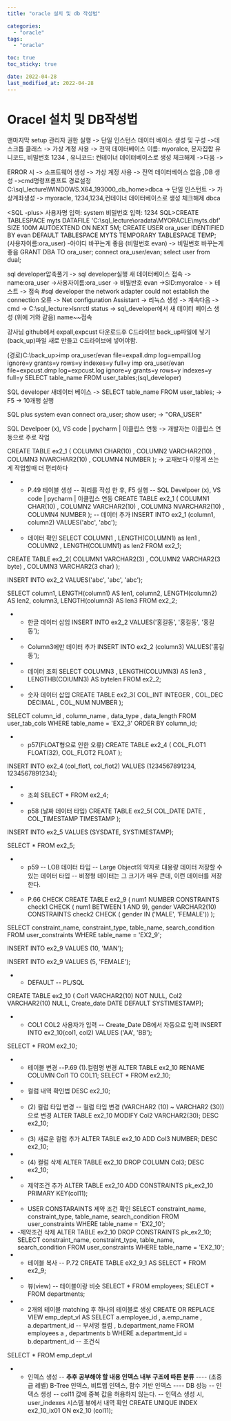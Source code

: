 ```yaml
---
title: "oracle 설치 및 db 작성법"

categories:
  - "oracle"
tags:
  - "oracle"

toc: true
toc_sticky: true

date: 2022-04-28
last_modified_at: 2022-04-28
---
```


# Oracel 설치 및 DB작성법

맨마지막 setup 관리자 권한 실행 -> 단일 인스턴스 데이터 베이스 생성 및 구성
->데스크톱 클래스 -> 가상 계정 사용 -> 전역 데이터베이스 이름: myoralce, 문자집합 유니코드, 비밀번호 1234 , 유니코드: 컨테이너 데이터베이스로 생성 체크해제
->다음 ->

ERROR 시 -> 소프트웨어 생성 -> 가상 계정 사용 -> 전역 데이터베이스 없음 ,DB 생성
->cmd명령프롬프트 경로설정 C:\sql_lecture\WINDOWS.X64_193000_db_home>dbca -> 단일  인스턴트 -> 가상계좌생성 -> myoracle,
1234,1234,컨테이너 데이터베이스로 생성 체크해제
dbca

<SQL -plus>
사용자명 입력: system
비밀번호 입력: 1234
SQL>CREATE TABLESPACE myts DATAFILE 'C:\sql_lecture\oradata\MYORACLE\myts.dbf' SIZE 100M AUTOEXTEND ON NEXT 5M;
CREATE USER ora_user IDENTIFIED BY evan DEFAULT TABLESPACE MYTS TEMPORARY TABLESPACE TEMP;
(사용자이름:ora_user) -아이디 바꾸는게 좋음
(비밀번호 evan) -> 비밀번호 바꾸는게 좋음
GRANT DBA TO ora_user;
connect ora_user/evan;
select user from dual;

sql developer압축풀기 -> sql developer실행
새 데이터베이스 접속 -> name:ora_user ->사용자이름:ora_user -> 비밀반호 evan ->SID:myoralce - > 테스트 -> 접속
#sql developer the network adapter could not establish the connection 오류 ->  Net configuration Assistant -> 리눅스 생성 -> 계속다음
-> cmd -> C:\sql_lecture>lsnrctl status -> sql_developer에서 새 데이터 베이스 생성 (위에 거와 같음) name~~접속

강사님 github에서 expall,expcust 다운로드후 C드라이브 back_up파일에 넣기 (back_up)파일 새로 만들고 C드라이브에 넣어야함.

(경로)C:\back_up>imp ora_user/evan file=expall.dmp log=empall.log ignore=y grants=y rows=y indexes=y full=y
imp ora_user/evan file=expcust.dmp log=expcust.log ignore=y grants=y rows=y indexes=y full=y
SELECT table_name FROM user_tables;(sql_developer)

SQL developer 새데이터 베이스 -> SELECT table_name FROM user_tables; -> F5 -> 10개행 실행

SQL plus system evan connect ora_user; show user; -> "ORA_USER"

SQL Develpoer (x), VS code | pycharm | 이클립스 연동 -> 개발자는 이클립스 연동으로 주로 작업

CREATE TABLE ex2_1 (
COLUMN1     CHAR(10)
, COLUMN2     VARCHAR2(10)
, COLUMN3     NVARCHAR2(10)
, COLUMN4     NUMBER
); -> 교재보다 이렇게 쓰는게 작업할때 더 편리하다

- - P.49 테이블 생성
-- 쿼리를 작성 한 후, F5 실행
-- SQL Develpoer (x), VS code | pycharm | 이클립스 연동
CREATE TABLE ex2_1 (
COLUMN1 CHAR(10)
, COLUMN2 VARCHAR2(10)
, COLUMN3 NVARCHAR2(10)
, COLUMN4 NUMBER
);
-- 데이터 추가
INSERT INTO ex2_1 (column1, column2) VALUES('abc', 'abc');
- - 데이터 확인
SELECT
COLUMN1
, LENGTH(COLUMN1) as len1
, COLUMN2
, LENGTH(COLUMN1) as len2
FROM ex2_1;

CREATE TABLE ex2_2(
COLUMN1    VARCHAR2(3)
, COLUMN2     VARCHAR2(3 byte)
, COLUMN3     VARCHAR2(3 char)
);

INSERT INTO ex2_2 VALUES('abc', 'abc', 'abc');

SELECT column1, LENGTH(column1) AS len1,
column2, LENGTH(column2) AS len2,
column3, LENGTH(column3) AS len3
FROM ex2_2;

- - 한글 데이터 삽입
INSERT INTO ex2_2 VALUES('홍길동', '홍길동', '홍길동');
- - Column3에만 데이터 추가
INSERT INTO ex2_2 (column3) VALUES('홍길동');
- - 데이터 조회
SELECT
COLUMN3
, LENGTH(COLUMN3) AS len3
, LENGTHB(COlUMN3) AS bytelen
FROM ex2_2;
- - 숫자 데이터 삽입
CREATE TABLE ex2_3(
COL_INT INTEGER
, COL_DEC DECIMAL
, COL_NUM NUMBER
);

SELECT
column_id
, column_name
, data_type
, data_length
FROM user_tab_cols
WHERE table_name = 'EX2_3'
ORDER BY column_id;

- - p57(FLOAT형으로 인한 오류)
CREATE TABLE ex2_4 (
COL_FLOT1 FLOAT(32),
COL_FLOT2 FLOAT
);

INSERT INTO ex2_4 (col_flot1, col_flot2) VALUES (1234567891234, 1234567891234);

- - 조회
SELECT * FROM ex2_4;
- - p58 (날짜 데이터 타입)
CREATE TABLE ex2_5(
COL_DATE DATE
, COL_TIMESTAMP TIMESTAMP
);

INSERT INTO ex2_5 VALUES (SYSDATE, SYSTIMESTAMP);

SELECT * FROM ex2_5;

- - p59
-- LOB 데이터 타입
-- Large Object의 약자로 대용량 데이터 저장할 수 있는 데이터 타입
-- 비정형 데이터는 그 크기가 매우 큰데, 이런 데이터를 저장한다.

- - P.66 CHECK
CREATE TABLE ex2_9 (
num1 NUMBER
CONSTRAINTS check1 CHECK ( num1 BETWEEN 1 AND 9),
gender VARCHAR2(10)
CONSTRAINTS check2 CHECK ( gender IN ('MALE', 'FEMALE'))
);

SELECT constraint_name, constraint_type, table_name, search_condition
FROM user_constraints
WHERE table_name = 'EX2_9';

INSERT INTO ex2_9 VALUES (10, 'MAN');

INSERT INTO ex2_9 VALUES (5, 'FEMALE');

- - DEFAULT
-- PL/SQL

CREATE TABLE ex2_10 (
Col1        VARCHAR2(10) NOT NULL,
Col2        VARCHAR2(10) NULL,
Create_date DATE DEFAULT SYSTIMESTAMP);

- - COL1 COL2 사용자가 입력
-- Create_Date DB에서 자동으로 입력
INSERT INTO ex2_10(col1, col2) VALUES ('AA', 'BB');

SELECT * FROM ex2_10;

- - 테이블 변경
--P.69 (1).컬럼명 변경
ALTER TABLE ex2_10 RENAME COLUMN Col1 TO COL11;
SELECT * FROM ex2_10;
- - 컬럼 내역 확인법
DESC ex2_10;
- - (2) 컬럼 타입 변경
-- 컬럼 타입 변경 (VARCHAR2 (10) ~ VARCHAR2 (30))으로 변경
ALTER TABLE ex2_10 MODIFY Col2 VARCHAR2(30);
DESC ex2_10;
- - (3) 새로운 컬럼 추가
ALTER TABLE ex2_10 ADD Col3 NUMBER;
DESC ex2_10;
- - (4) 컬럼 삭제
ALTER TABLE ex2_10 DROP COLUMN Col3;
DESC ex2_10;
- - 제약조건 추가
ALTER TABLE ex2_10 ADD CONSTRAINTS pk_ex2_10 PRIMARY KEY(col11);
- - USER CONSTARAINTS 제약 조건 확인
SELECT constraint_name, constraint_type, table_name, search_condition
FROM user_constraints
WHERE table_name = 'EX2_10';
- -제약조건 삭제
ALTER TABLE ex2_10 DROP CONSTRAINTS pk_ex2_10;
SELECT constraint_name, constraint_type, table_name, search_condition
FROM user_constraints
WHERE table_name = 'EX2_10';
- - 테이블 복사
-- P.72
CREATE TABLE eX2_9_1 AS SELECT * FROM ex2_9;
- - 뷰(view)
-- 테이블이랑 비슷
SELECT * FROM employees;
SELECT * FROM departments;
- - 2개의 테이블 matching 후 하나의 테이블로 생성
CREATE OR REPLACE VIEW emp_dept_vl AS
SELECT
a.employee_id
, a.emp_name
, a.department_id -- 부서명 컬럼
, b.department_name
FROM
employees a
, departments b
WHERE a.department_id = b.department_id -- 조건식

SELECT * FROM emp_dept_vl

- - 인덱스 생성
-- **추후 공부해야 할 내용 인덱스 내부 구조에 따른 분류**
---- (초중급 레벨) B-Tree 인덱스, 비트맵 인덱스, 함수 기반 인덱스
---- DB 성능
-- 인덱스 생성
-- col11 값에 중복 값을 허용하지 않는다.
-- 인덱스 생성 시, user_indexes 시스템 뷰에서 내역 확인
CREATE UNIQUE INDEX ex2_10_ix01
ON ex2_10 (col11);